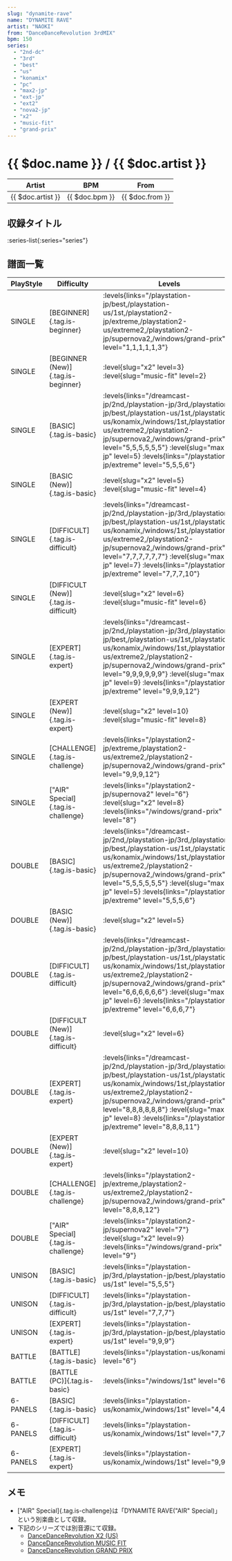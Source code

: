 ```yaml
---
slug: "dynamite-rave"
name: "DYNAMITE RAVE"
artist: "NAOKI"
from: "DanceDanceRevolution 3rdMIX"
bpm: 150
series:
  - "2nd-dc"
  - "3rd"
  - "best"
  - "us"
  - "konamix"
  - "pc"
  - "max2-jp"
  - "ext-jp"
  - "ext2"
  - "nova2-jp"
  - "x2"
  - "music-fit"
  - "grand-prix"
---
```


# {{ $doc.name }} / {{ $doc.artist }}

|Artist|BPM|From|
|------|---|----|
|{{ $doc.artist }}|{{ $doc.bpm }}|{{ $doc.from }}|

## 収録タイトル

:series-list{:series="series"}

## 譜面一覧

|PlayStyle|Difficulty|Levels|Notes|Movie|
|---------|----------|------|-----|-----|
|SINGLE|[BEGINNER]{.tag.is-beginner}| :levels{links="/playstation-jp/best,/playstation-us/1st,/playstation2-jp/extreme,/playstation2-us/extreme2,/playstation2-jp/supernova2,/windows/grand-prix" level="1,1,1,1,1,3"}|110/0||
|SINGLE|[BEGINNER (New)]{.tag.is-beginner}|<div class="field is-grouped is-grouped-multiline"> :level{slug="x2" level=3} :level{slug="music-fit" level=2}</div>|70/0||
|SINGLE|[BASIC]{.tag.is-basic}| :levels{links="/dreamcast-jp/2nd,/playstation-jp/3rd,/playstation-jp/best,/playstation-us/1st,/playstation-us/konamix,/windows/1st,/playstation2-us/extreme2,/playstation2-jp/supernova2,/windows/grand-prix" level="5,5,5,5,5,5"} :level{slug="max2-jp" level=5}  :levels{links="/playstation2-jp/extreme" level="5,5,5,6"}|188/0||
|SINGLE|[BASIC (New)]{.tag.is-basic}|<div class="field is-grouped is-grouped-multiline"> :level{slug="x2" level=5} :level{slug="music-fit" level=4}</div>|129/0||
|SINGLE|[DIFFICULT]{.tag.is-difficult}| :levels{links="/dreamcast-jp/2nd,/playstation-jp/3rd,/playstation-jp/best,/playstation-us/1st,/playstation-us/konamix,/windows/1st,/playstation2-us/extreme2,/playstation2-jp/supernova2,/windows/grand-prix" level="7,7,7,7,7,7"} :level{slug="max2-jp" level=7}  :levels{links="/playstation2-jp/extreme" level="7,7,7,10"}|269/0||
|SINGLE|[DIFFICULT (New)]{.tag.is-difficult}|<div class="field is-grouped is-grouped-multiline"> :level{slug="x2" level=6} :level{slug="music-fit" level=6}</div>|217/4||
|SINGLE|[EXPERT]{.tag.is-expert}| :levels{links="/dreamcast-jp/2nd,/playstation-jp/3rd,/playstation-jp/best,/playstation-us/1st,/playstation-us/konamix,/windows/1st,/playstation2-us/extreme2,/playstation2-jp/supernova2,/windows/grand-prix" level="9,9,9,9,9,9"} :level{slug="max2-jp" level=9}  :levels{links="/playstation2-jp/extreme" level="9,9,9,12"}|398/0||
|SINGLE|[EXPERT (New)]{.tag.is-expert}|<div class="field is-grouped is-grouped-multiline"> :level{slug="x2" level=10} :level{slug="music-fit" level=8}</div>|304/6||
|SINGLE|[CHALLENGE]{.tag.is-challenge}| :levels{links="/playstation2-jp/extreme,/playstation2-us/extreme2,/playstation2-jp/supernova2,/windows/grand-prix" level="9,9,9,12"}|362/6||
|SINGLE|["AIR" Special]{.tag.is-challenge}| :levels{links="/playstation2-jp/supernova2" level="6"} :level{slug="x2" level=8}  :levels{links="/windows/grand-prix" level="8"}|217/0||
|DOUBLE|[BASIC]{.tag.is-basic}| :levels{links="/dreamcast-jp/2nd,/playstation-jp/3rd,/playstation-jp/best,/playstation-us/1st,/playstation-us/konamix,/windows/1st,/playstation2-us/extreme2,/playstation2-jp/supernova2,/windows/grand-prix" level="5,5,5,5,5,5"} :level{slug="max2-jp" level=5}  :levels{links="/playstation2-jp/extreme" level="5,5,5,6"}|217/0||
|DOUBLE|[BASIC (New)]{.tag.is-basic}|<div class="field is-grouped is-grouped-multiline"> :level{slug="x2" level=5}</div>|139/4||
|DOUBLE|[DIFFICULT]{.tag.is-difficult}| :levels{links="/dreamcast-jp/2nd,/playstation-jp/3rd,/playstation-jp/best,/playstation-us/1st,/playstation-us/konamix,/windows/1st,/playstation2-us/extreme2,/playstation2-jp/supernova2,/windows/grand-prix" level="6,6,6,6,6,6"} :level{slug="max2-jp" level=6}  :levels{links="/playstation2-jp/extreme" level="6,6,6,7"}|250/0||
|DOUBLE|[DIFFICULT (New)]{.tag.is-difficult}|<div class="field is-grouped is-grouped-multiline"> :level{slug="x2" level=6}</div>|218/3||
|DOUBLE|[EXPERT]{.tag.is-expert}| :levels{links="/dreamcast-jp/2nd,/playstation-jp/3rd,/playstation-jp/best,/playstation-us/1st,/playstation-us/konamix,/windows/1st,/playstation2-us/extreme2,/playstation2-jp/supernova2,/windows/grand-prix" level="8,8,8,8,8,8"} :level{slug="max2-jp" level=8}  :levels{links="/playstation2-jp/extreme" level="8,8,8,11"}|331/0||
|DOUBLE|[EXPERT (New)]{.tag.is-expert}|<div class="field is-grouped is-grouped-multiline"> :level{slug="x2" level=10}</div>|287/3||
|DOUBLE|[CHALLENGE]{.tag.is-challenge}| :levels{links="/playstation2-jp/extreme,/playstation2-us/extreme2,/playstation2-jp/supernova2,/windows/grand-prix" level="8,8,8,12"}|327/0||
|DOUBLE|["AIR" Special]{.tag.is-challenge}| :levels{links="/playstation2-jp/supernova2" level="7"} :level{slug="x2" level=9}  :levels{links="/windows/grand-prix" level="9"}|217/0||
|UNISON|[BASIC]{.tag.is-basic}| :levels{links="/playstation-jp/3rd,/playstation-jp/best,/playstation-us/1st" level="5,5,5"}|||
|UNISON|[DIFFICULT]{.tag.is-difficult}| :levels{links="/playstation-jp/3rd,/playstation-jp/best,/playstation-us/1st" level="7,7,7"}|||
|UNISON|[EXPERT]{.tag.is-expert}| :levels{links="/playstation-jp/3rd,/playstation-jp/best,/playstation-us/1st" level="9,9,9"}|||
|BATTLE|[BATTLE]{.tag.is-basic}| :levels{links="/playstation-us/konamix" level="6"}|||
|BATTLE|[BATTLE (PC)]{.tag.is-basic}| :levels{links="/windows/1st" level="6"}|||
|6-PANELS|[BASIC]{.tag.is-basic}| :levels{links="/playstation-us/konamix,/windows/1st" level="4,4"}|188/0||
|6-PANELS|[DIFFICULT]{.tag.is-difficult}| :levels{links="/playstation-us/konamix,/windows/1st" level="7,7"}|262/0||
|6-PANELS|[EXPERT]{.tag.is-expert}| :levels{links="/playstation-us/konamix,/windows/1st" level="9,9"}|395/0||

## メモ

- ["AIR" Special]{.tag.is-challenge}は「DYNAMITE RAVE("AIR" Special)」という別楽曲として収録。
- 下記のシリーズでは別音源にて収録。
  - [DanceDanceRevolution X2 (US)](/series/x2)
  - [DanceDanceRevolution MUSIC FIT](/series/music-fit)
  - [DanceDanceRevolution GRAND PRIX](/series/grand-prix)
